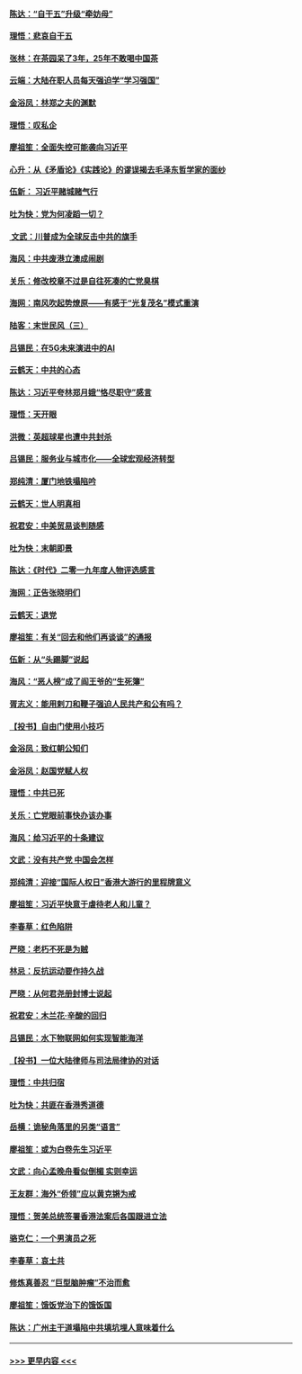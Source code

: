 #### [陈达：“自干五”升级“牵妨母”](../pages/nsc993/n11739724.md?t=12231522) 
#### [理悟：悲哀自干五](../pages/nsc993/n11739547.md?t=12231522) 
#### [张林：在茶园呆了3年，25年不敢喝中国茶](../pages/nsc993/n11739240.md?t=12231522) 
#### [云端：大陆在职人员每天强迫学“学习强国”](../pages/nsc993/n11738735.md?t=12231522) 
#### [金浴凤：林郑之夫的渊默](../pages/nsc993/n11737735.md?t=12231522) 
#### [理悟：叹私企](../pages/nsc993/n11737715.md?t=12231522) 
#### [廖祖笙：全面失控可能袭向习近平](../pages/nsc993/n11737704.md?t=12231522) 
#### [心升：从《矛盾论》《实践论》的谬误揭去毛泽东哲学家的面纱](../pages/nsc993/n11736962.md?t=12231522) 
#### [伍新： 习近平赌城赌气行](../pages/nsc993/n11736929.md?t=12231522) 
#### [吐为快：党为何凌蹈一切？](../pages/nsc993/n11736915.md?t=12231522) 
#### [ 文武：川普成为全球反击中共的旗手](../pages/nsc993/n11736882.md?t=12231522) 
#### [海风：中共废港立澳成闹剧](../pages/nsc993/n11735857.md?t=12231522) 
#### [关乐：修改校章不过是自往死凑的亡党臭棋](../pages/nsc993/n11735097.md?t=12231522) 
#### [海网：南风吹起势燎原——有感于“光复茂名”模式重演](../pages/nsc993/n11732308.md?t=12231522) 
#### [陆客：末世民风（三）](../pages/nsc993/n11732211.md?t=12231522) 
#### [吕锡民：在5G未来演进中的AI](../pages/nsc993/n11730010.md?t=12231522) 
#### [云鹤天：中共的心态](../pages/nsc993/n11729906.md?t=12231522) 
#### [陈达：习近平夸林郑月娥“恪尽职守”感言](../pages/nsc993/n11729881.md?t=12231522) 
#### [理悟：天开眼](../pages/nsc993/n11729699.md?t=12231522) 
#### [洪微：英超球星也遭中共封杀](../pages/nsc993/n11727243.md?t=12231522) 
#### [吕锡民：服务业与城市化——全球宏观经济转型](../pages/nsc993/n11725845.md?t=12231522) 
#### [郑纯清：厦门地铁塌陷吟](../pages/nsc993/n11725813.md?t=12231522) 
#### [云鹤天：世人明真相](../pages/nsc993/n11725621.md?t=12231522) 
#### [祝君安：中美贸易谈判随感](../pages/nsc993/n11725609.md?t=12231522) 
#### [吐为快：末朝即景](../pages/nsc993/n11723365.md?t=12231522) 
#### [陈达：《时代》二零一九年度人物评选感言](../pages/nsc993/n11723337.md?t=12231522) 
#### [海网：正告张晓明们](../pages/nsc993/n11723228.md?t=12231522) 
#### [云鹤天：退党](../pages/nsc993/n11723056.md?t=12231522) 
#### [廖祖笙：有关“回去和他们再谈谈”的通报](../pages/nsc993/n11722442.md?t=12231522) 
#### [伍新：从“头踢脚”说起](../pages/nsc993/n11722429.md?t=12231522) 
#### [海风：“恶人榜”成了阎王爷的“生死簿”](../pages/nsc993/n11722272.md?t=12231522) 
#### [胥志义：能用剌刀和鞭子强迫人民共产和公有吗？](../pages/nsc993/n11720569.md?t=12231522) 
#### [【投书】自由门使用小技巧](../pages/nsc993/n11720180.md?t=12231522) 
#### [金浴凤：致红朝公知们](../pages/nsc993/n11720563.md?t=12231522) 
#### [金浴凤：赵国党赋人权](../pages/nsc993/n11720533.md?t=12231522) 
#### [理悟：中共已死](../pages/nsc993/n11720233.md?t=12231522) 
#### [关乐：亡党眼前事快办该办事](../pages/nsc993/n11719160.md?t=12231522) 
#### [海风：给习近平的十条建议](../pages/nsc993/n11717616.md?t=12231522) 
#### [文武：没有共产党 中国会怎样](../pages/nsc993/n11717584.md?t=12231522) 
#### [郑纯清：迎接“国际人权日”香港大游行的里程牌意义](../pages/nsc993/n11717417.md?t=12231522) 
#### [廖祖笙：习近平快意于虐待老人和儿童？](../pages/nsc993/n11715313.md?t=12231522) 
#### [李春草：红色陷阱](../pages/nsc993/n11715029.md?t=12231522) 
#### [严晓：老朽不死是为贼](../pages/nsc993/n11712910.md?t=12231522) 
#### [林忌：反抗运动要作持久战](../pages/nsc993/n11712623.md?t=12231522) 
#### [严晓：从何君尧册封博士说起](../pages/nsc993/n11712465.md?t=12231522) 
#### [祝君安：木兰花·辛酸的回归](../pages/nsc993/n11712381.md?t=12231522) 
#### [吕锡民：水下物联网如何实现智能海洋](../pages/nsc993/n11711158.md?t=12231522) 
#### [【投书】一位大陆律师与司法局律协的对话](../pages/nsc993/n11709675.md?t=12231522) 
#### [理悟：中共归宿](../pages/nsc993/n11710059.md?t=12231522) 
#### [吐为快：共匪在香港秀道德](../pages/nsc993/n11709979.md?t=12231522) 
#### [岳横：诡秘角落里的另类“语言”](../pages/nsc993/n11709792.md?t=12231522) 
#### [廖祖笙：或为白卷先生习近平](../pages/nsc993/n11708330.md?t=12231522) 
#### [文武：向心孟晚舟看似倒楣 实则幸运](../pages/nsc993/n11708236.md?t=12231522) 
#### [王友群：海外“侨领”应以黄克锵为戒](../pages/nsc993/n11706176.md?t=12231522) 
#### [理悟：贺美总统签署香港法案后各国跟进立法](../pages/nsc993/n11706853.md?t=12231522) 
#### [骆克仁：一个男演员之死](../pages/nsc993/n11706677.md?t=12231522) 
#### [李春草：哀土共](../pages/nsc993/n11706255.md?t=12231522) 
#### [修炼真善忍 “巨型脑肿瘤”不治而愈](../pages/nsc993/n11705340.md?t=12231522) 
#### [廖祖笙：饿饭党治下的饿饭国](../pages/nsc993/n11705085.md?t=12231522) 
#### [陈达：广州主干道塌陷中共填坑埋人意味着什么](../pages/nsc993/n11705046.md?t=12231522) 

----
#### [ >>> 更早内容 <<< ](../indexes/nsc993-earlier.md)
